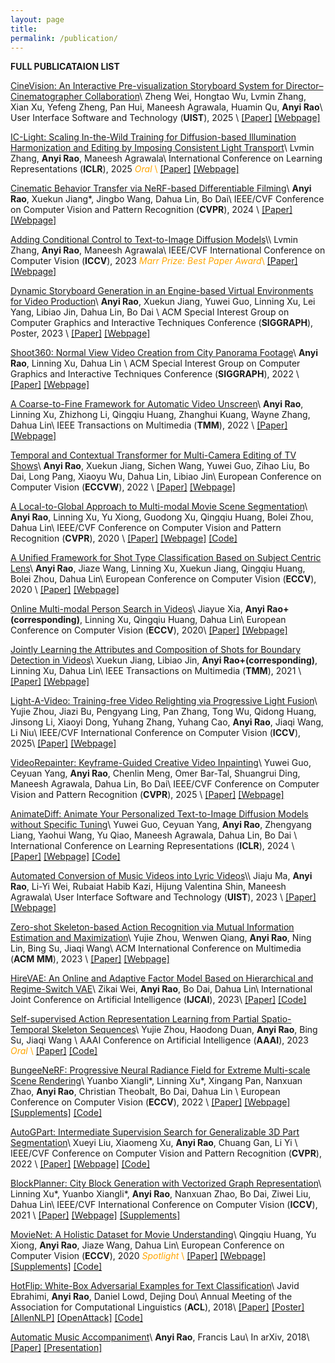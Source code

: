 ```yaml
---
layout: page
title: 
permalink: /publication/
---
```


<!-- **Full Publication List** -->
**FULL PUBLICATAION LIST**


[CineVision: An Interactive Pre-visualization Storyboard System for Director–Cinematographer Collaboration]()\\
Zheng Wei, Hongtao Wu, Lvmin Zhang, Xian Xu, Yefeng Zheng, Pan Hui, Maneesh Agrawala, Huamin Qu, **Anyi Rao**\\
User Interface Software and Technology (**UIST**), 2025 \\
[[Paper]]() [[Webpage]]()

[IC-Light: Scaling In-the-Wild Training for Diffusion-based Illumination Harmonization and Editing by Imposing Consistent Light Transport]()\\
Lvmin Zhang, **Anyi Rao**, Maneesh Agrawala\\
International Conference on Learning Representations (**ICLR**), 2025 <span style="color:orange">*Oral*
 \\
[[Paper]]() [[Webpage]](https://github.com/lllyasviel/IC-Light)



[Cinematic Behavior Transfer via NeRF-based Differentiable Filming]()\\
**Anyi Rao**, Xuekun Jiang*, Jingbo Wang, Dahua Lin, Bo Dai\\
IEEE/CVF Conference on Computer Vision and Pattern Recognition (**CVPR**), 2024 \\
[[Paper]](https://arxiv.org/abs/2311.17754) [[Webpage]](https://virtualfilmstudio.github.io/projects/cinetransfer/) 


[Adding Conditional Control to Text-to-Image Diffusion Models]("https://arxiv.org/abs/2302.05543")\\
Lvmin Zhang, **Anyi Rao**, Maneesh Agrawala\\
IEEE/CVF International Conference on Computer Vision (**ICCV**), 2023 <span style="color:orange">*Marr Prize: Best Paper Award*\\
[[Paper]](https://arxiv.org/abs/2302.05543) [[Webpage]](https://github.com/lllyasviel/ControlNet-v1-1-nightly)


[Dynamic Storyboard Generation in an Engine-based Virtual Environments for Video Production](https://arxiv.org/abs/2301.12688)\\
**Anyi Rao**, Xuekun Jiang, Yuwei Guo, Linning Xu, Lei Yang, Libiao Jin, Dahua Lin, Bo Dai
\\
ACM Special Interest Group on Computer Graphics and Interactive Techniques Conference (**SIGGRAPH**), Poster, 2023 \\
[[Paper]](https://dl.acm.org/doi/abs/10.1145/3588028.3603647) [[Webpage]](https://virtualfilmstudio.github.io/)


[Shoot360: Normal View Video Creation from City Panorama Footage](https://anyirao.com/files/papers/sig2022shoot360.pdf)\\
**Anyi Rao**, Linning Xu, Dahua Lin \\
ACM Special Interest Group on Computer Graphics and Interactive Techniques Conference (**SIGGRAPH**), 2022 \\
[[Paper]](https://dl.acm.org/doi/abs/10.1145/3528233.3530702) [[Webpage]](https://city-super.github.io/shoot360/)


[A Coarse-to-Fine Framework for Automatic Video Unscreen]({{site.baseurl}}/files/papers/tmm2022unscreen.pdf)\\
**Anyi Rao**, Linning Xu, Zhizhong Li, Qingqiu Huang, Zhanghui Kuang, Wayne Zhang, Dahua Lin\\
IEEE Transactions on Multimedia (**TMM**), 2022 \\
[[Paper]](https://ieeexplore.ieee.org/document/9709668)
[[Webpage]](https://anyirao.com/files/projects/tmm22unscreen/)

[Temporal and Contextual Transformer for Multi-Camera Editing of TV Shows](https://city-super.github.io/citynerf/img/1947.pdf)\\
**Anyi Rao**, Xuekun Jiang, Sichen Wang, Yuwei Guo, Zihao Liu, Bo Dai, Long Pang, Xiaoyu Wu, Dahua Lin, Libiao Jin\\
European Conference on Computer Vision (**ECCVW**), 2022 \\
[[Paper]](https://arxiv.org/abs/2112.05504) [[Webpage]](https://city-super.github.io/citynerf/) 


[A Local-to-Global Approach to Multi-modal Movie Scene Segmentation]()\\
**Anyi Rao**, Linning Xu, Yu Xiong, Guodong Xu, Qingqiu Huang, Bolei Zhou, Dahua Lin\\
IEEE/CVF Conference on Computer Vision and Pattern Recognition (**CVPR**), 2020 \\
[[Paper]](https://arxiv.org/abs/2004.02678) [[Webpage]](https://anyirao.com/projects/SceneSeg.html) [[Code]](https://github.com/AnyiRao/SceneSeg)


[A Unified Framework for Shot Type Classification Based on Subject Centric Lens]()\\
**Anyi Rao**, Jiaze Wang, Linning Xu, Xuekun Jiang, Qingqiu Huang, Bolei Zhou, Dahua Lin\\
European Conference on Computer Vision (**ECCV**), 2020 \\
[[Paper]](https://arxiv.org/abs/2008.03548) [[Webpage]](https://anyirao.com/projects/ShotType.html)


[Online Multi-modal Person Search in Videos]()\\
Jiayue Xia, **Anyi Rao+(corresponding)**, Linning Xu, Qingqiu Huang, Dahua Lin\\
European Conference on Computer Vision (**ECCV**), 2020\\
[[Paper]](https://arxiv.org/abs/2008.03546) [[Webpage]](http://anyirao.com/projects/OnlinePerson.html)


[Jointly Learning the Attributes and Composition of Shots for Boundary Detection in Videos]({{site.baseurl}}/files/papers/tmm2021shot.pdf)\\
Xuekun Jiang, Libiao Jin, **Anyi Rao+(corresponding)**, Linning Xu, Dahua Lin\\
IEEE Transactions on Multimedia (**TMM**), 2021 \\
[[Paper]](https://ieeexplore.ieee.org/document/9464668) [[Webpage]](https://zweipa.github.io/TMM_SCTSNet/)







[Light-A-Video: Training-free Video Relighting via Progressive Light Fusion]()\\
Yujie Zhou, Jiazi Bu, Pengyang Ling, Pan Zhang, Tong Wu, Qidong Huang, Jinsong Li, Xiaoyi Dong, Yuhang Zhang, Yuhang Cao, **Anyi Rao**, Jiaqi Wang, Li Niu\\
IEEE/CVF International Conference on Computer Vision (**ICCV**), 2025\\
[[Paper]]() [[Webpage]]()

[VideoRepainter: Keyframe-Guided Creative Video Inpainting]()\\
Yuwei Guo, Ceyuan Yang, **Anyi Rao**, Chenlin Meng, Omer Bar-Tal, Shuangrui Ding, Maneesh Agrawala, Dahua Lin, Bo Dai\\
IEEE/CVF Conference on Computer Vision and Pattern Recognition (**CVPR**), 2025 \\
[[Paper]](https://openaccess.thecvf.com/content/CVPR2025/papers/Guo_Keyframe-Guided_Creative_Video_Inpainting_CVPR_2025_paper.pdf) [[Webpage]](https://guoyww.github.io/projects/VideoRepainter/)


[AnimateDiff: Animate Your Personalized Text-to-Image Diffusion Models without Specific Tuning]()\\
Yuwei Guo, Ceyuan Yang, **Anyi Rao**, Zhengyang Liang, Yaohui Wang, Yu Qiao, Maneesh Agrawala, Dahua Lin, Bo Dai
\\
International Conference on Learning Representations (**ICLR**), 2024 \\
[[Paper]](https://arxiv.org/abs/2307.04725) [[Webpage]](https://github.com/guoyww/AnimateDiff) [[Code]](https://github.com/guoyww/AnimateDiff)

[Automated Conversion of Music Videos into Lyric Videos]("https://arxiv.org/abs/2308.14922")\\
Jiaju Ma, **Anyi Rao**, Li-Yi Wei, Rubaiat Habib Kazi, Hijung Valentina Shin, Maneesh Agrawala\\
User Interface Software and Technology (**UIST**), 2023 \\
[[Paper]](https://arxiv.org/abs/2308.14922) [[Webpage]](https://majiaju.io/lyric-video)


[Zero-shot Skeleton-based Action Recognition via Mutual Information Estimation and Maximization]()\\
Yujie Zhou, Wenwen Qiang, **Anyi Rao**, Ning Lin, Bing Su, Jiaqi Wang\\
ACM International Conference on Multimedia (**ACM MM**), 2023 \\
[[Paper]](https://arxiv.org/abs/2308.03950) [[Webpage]](https://github.com/YujieOuO/SMIE)





[HireVAE: An Online and Adaptive Factor Model Based on Hierarchical and Regime-Switch VAE]()\\
Zikai Wei, **Anyi Rao**, Bo Dai, Dahua Lin\\
International Joint Conference on Artificial Intelligence (**IJCAI**), 2023\\
[[Paper]](https://arxiv.org/abs/2306.02848) [[Code]]()


[Self-supervised Action Representation Learning from Partial Spatio-Temporal Skeleton Sequences]()\\
Yujie Zhou, Haodong Duan, **Anyi Rao**, Bing Su, Jiaqi Wang \\
AAAI Conference on Artificial Intelligence (**AAAI**), 2023 <span style="color:orange">*Oral*
 \\
[[Paper]](https://arxiv.org/abs/2302.09018) [[Code]](https://github.com/YujieOuO/PSTL)


[BungeeNeRF: Progressive Neural Radiance Field for Extreme Multi-scale Scene Rendering](https://city-super.github.io/citynerf/img/1947.pdf)\\
Yuanbo Xiangli*, Linning Xu*, Xingang Pan, Nanxuan Zhao, **Anyi Rao**, Christian Theobalt, Bo Dai, Dahua Lin \\
European Conference on Computer Vision (**ECCV**), 2022 \\
[[Paper]](https://arxiv.org/abs/2112.05504) [[Webpage]](https://city-super.github.io/citynerf/) [[Supplements]](https://city-super.github.io/citynerf/img/supp.pdf)
 [[Code]](https://github.com/city-super/BungeeNeRF)


[AutoGPart: Intermediate Supervision Search for Generalizable 3D Part Segmentation]()\\
Xueyi Liu, Xiaomeng Xu, **Anyi Rao**, Chuang Gan, Li Yi \\
IEEE/CVF Conference on Computer Vision and Pattern Recognition (**CVPR**), 2022 \\
[[Paper]](https://arxiv.org/abs/2203.06558) [[Webpage]](https://autogpart.github.io/) [[Code]](https://github.com/Meowuu7/AutoGPart)




[BlockPlanner: City Block Generation with Vectorized Graph Representation]()\\
Linning Xu*, Yuanbo Xiangli*, **Anyi Rao**, Nanxuan Zhao, Bo Dai, Ziwei Liu, Dahua Lin\\
IEEE/CVF International Conference on Computer Vision (**ICCV**), 2021 \\
[[Paper]](https://openaccess.thecvf.com/content/ICCV2021/papers/Xu_BlockPlanner_City_Block_Generation_With_Vectorized_Graph_Representation_ICCV_2021_paper.pdf) [[Webpage]](https://city-super.github.io/blockplanner/) [[Supplements]](https://openaccess.thecvf.com/content/ICCV2021/supplemental/Xu_BlockPlanner_City_Block_ICCV_2021_supplemental.pdf)



[MovieNet: A Holistic Dataset for Movie Understanding]()\\
Qingqiu Huang, Yu Xiong, **Anyi Rao**, Jiaze Wang, Dahua Lin\\
European Conference on Computer Vision (**ECCV**), 2020 <span style="color:orange">*Spotlight* \\
[[Paper]](https://arxiv.org/abs/2007.10937) [[Webpage]](https://movienet.github.io/projects/eccv20movienet.html) [[Supplements]](https://www.ecva.net/papers/eccv_2020/papers_ECCV/papers/123490681-supp.pdf) [[Code]](https://github.com/movienet/movienet-tools)




[HotFlip: White-Box Adversarial Examples for Text Classification]()\\
Javid Ebrahimi, **Anyi Rao**, Daniel Lowd, Dejing Dou\\
Annual Meeting of the Association for Computational Linguistics (**ACL**), 2018\\
[[Paper]](http://www.aclweb.org/anthology/P18-2006) [[Poster]](http://anthology.aclweb.org/attachments/P18-2006.Poster.pdf) [[AllenNLP]](https://github.com/allenai/allennlp/blob/master/allennlp/interpret/attackers/hotflip.py) [[OpenAttack]](https://github.com/thunlp/OpenAttack/blob/master/OpenAttack/attackers/hotflip.py) [[Code]](https://github.com/AnyiRao/WordAdver)


[Automatic Music Accompaniment]()\\
**Anyi Rao**, Francis Lau\\
In arXiv, 2018\\
[[Paper]](http://arxiv.org/abs/1803.09033) [[Presentation]]({{site.baseurl}}/papers/AMApre.pdf)
